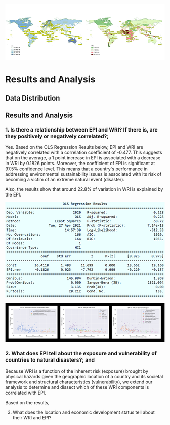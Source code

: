 ![](https://github.com/jsacoba/pai789_finalproject/blob/main/aes-folder/joined_maps.png)


# Results and Analysis



## Data Distribution


## Results and Analysis

### 1. Is there a relationship between EPI and WRI? If there is, are they positively or negatively correlated?;

Yes. Based on the OLS Regression Results below, EPI and WRI are negatively correlated with a correlation coefficient of -0.477. This suggests that on the average, a 1 point increase in EPI is associated with a decrease in WRI by 0.1826 points. Moreover, the coefficient of EPI is significant at 97.5% confidence level. This means that a country's performance in addressing environmental sustainability issues is associated with its risk of becoming a victim of an extreme natural event (disaster).

Also, the results show that around 22.8% of variation in WRI is explained by the EPI. 

![](https://github.com/jsacoba/pai789_finalproject/blob/main/script5_analyze/a.epi_wri/ols_epi_wri.PNG)

![](https://github.com/jsacoba/pai789_finalproject/blob/main/script5_analyze/a.epi_wri/scatter_epi_wri.png)

###  2. What does EPI tell about the exposure and vulnerability of countries to natural disasters?; and

Because WRI is a function of the inherent risk (exposure) brought by physical hazards given the geographic location of a country and its societal framework and structural characteristics (vulnerability), we extend our analysis to determine and dissect which of these WRI components is correlated with EPI.

Based on the results, 





3. What does the location and economic development status tell about their WRI and EPI?

